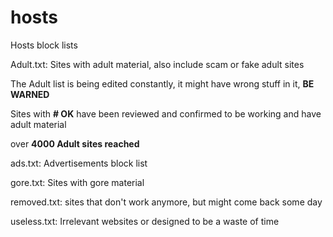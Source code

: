 # hosts
Hosts block lists

Adult.txt: Sites with adult material, also include scam or fake adult sites

The Adult list is being edited constantly, it might have wrong stuff in it, **BE WARNED**

Sites with **# OK** have been reviewed and confirmed to be working and have adult material

over **4000 Adult sites reached**

ads.txt: Advertisements block list

gore.txt: Sites with gore material

removed.txt: sites that don't work anymore, but might come back some day

useless.txt: Irrelevant websites or designed to be a waste of time
